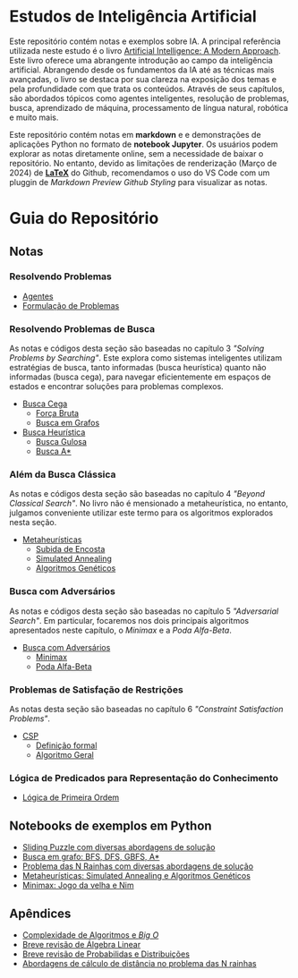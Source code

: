 # Estudos de Inteligência Artificial

Este repositório contém notas e exemplos sobre IA. A principal referência utilizada neste estudo é o livro [Artificial Intelligence: A Modern Approach](https://aima.cs.berkeley.edu/). Este livro oferece uma abrangente introdução ao campo da inteligência artificial. Abrangendo desde os fundamentos da IA até as técnicas mais avançadas, o livro se destaca por sua clareza na exposição dos temas e pela profundidade com que trata os conteúdos. Através de seus capítulos, são abordados tópicos como agentes inteligentes, resolução de problemas, busca, aprendizado de máquina, processamento de língua natural, robótica e muito mais.

Este repositório contém notas em **markdown** e e demonstrações de aplicações Python no formato de **notebook Jupyter**. Os usuários podem explorar as notas diretamente online, sem a necessidade de baixar o repositório. No entanto, devido as limitações de renderização (Março de 2024) de **[LaTeX](https://github.com/KaTeX/KaTeX/blob/5806b240b342b964bcde3441d3ae7bfa7222c3b4/docs/support_table.md)** do Github, recomendamos o uso do VS Code com um pluggin de *Markdown Preview Github Styling* para visualizar as notas.

# Guia do Repositório

## Notas

### Resolvendo Problemas
- [Agentes](./notas/ch1/agentes.md)
- [Formulação de Problemas](./notas/ch1/formulação-do-problema.md)

### Resolvendo Problemas de Busca

As notas e códigos desta seção são baseadas no capítulo 3 *"Solving Problems by Searching"*. Este explora como sistemas inteligentes utilizam estratégias de busca, tanto informadas (busca heurística) quanto não informadas (busca cega), para navegar eficientemente em espaços de estados e encontrar soluções para problemas complexos.

- [Busca Cega](./notas/ch1/busca-cega/README.md)
    - [Força Bruta](./notas/ch1/busca-cega/backtracking.md)
    - [Busca em Grafos](./notas/ch1/busca-cega/busca-em-grafos.md) 
- [Busca Heurística](./notas/ch1/busca-heurística/README.md)
    - [Busca Gulosa](./notas/ch1/busca-heurística/busca-gulosa.md)
    - [Busca A*](./notas/ch1/busca-heurística/busca-a-estrela.md)

### Além da Busca Clássica

As notas e códigos desta seção são baseadas no capítulo 4 *"Beyond Classical Search"*. No livro não é mensionado a metaheurística, no entanto, julgamos conveniente utilizar este termo para os algoritmos explorados nesta seção.

- [Metaheurísticas](./notas/ch2/README.md)
    - [Subida de Encosta](./notas/ch2/busca-subida-encosta.md)
    - [Simulated Annealing](./notas/ch2/simulated-annealing.md)
    - [Algoritmos Genéticos](./notas/ch2/algoritmos-geneticos.md)

### Busca com Adversários

As notas e códigos desta seção são baseadas no capítulo 5 *"Adversarial Search"*. Em particular, focaremos nos dois principais algoritmos apresentados neste capítulo, o *Minimax* e a *Poda Alfa-Beta*.

- [Busca com Adversários](./notas/ch3/README.md)
    - [Minimax](./notas/ch3/minimax.md)
    - [Poda Alfa-Beta](./notas/ch3/poda-alfa-beta.md)


### Problemas de Satisfação de Restrições

As notas desta seção são baseadas no capítulo 6 *"Constraint Satisfaction Problems"*.

- [CSP](./notas/ch4/README.md)
    - [Definição formal](./notas/ch4/csp.md)
    - [Algoritmo Geral](./notas/ch4/algoritmo-resolver-csp.md)

### Lógica de Predicados para Representação do Conhecimento

- [Lógica de Primeira Ordem](./notas/ch5/README.md)

## Notebooks de exemplos em Python
- [Sliding Puzzle com diversas abordagens de solução](./notas/notebooks/sliding-puzzle.ipynb)
- [Busca em grafo: BFS, DFS, GBFS, A*](./notas/ch1/exercise/graph-search.ipynb)
- [Problema das N Rainhas com diversas abordagens de solução](./notas/notebooks/n-queen-problem.ipynb)
- [Metaheurísticas: Simulated Annealing e Algoritmos Genéticos](./notas/notebooks/metaheuristics.ipynb)
- [Minimax: Jogo da velha e Nim](./notas/notebooks/minimax.ipynb)

## Apêndices
- [Complexidade de Algoritmos e *Big O*](./notas/apendices/a-1.md)
- [Breve revisão de Álgebra Linear](./notas/apendices/a-2.md)
- [Breve revisão de Probabilidas e Distribuições](./notas/apendices/a-3.md)
- [Abordagens de cálculo de distância no problema das N rainhas](./notas/apendices/a-4.md)